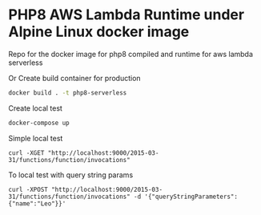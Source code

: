 # PHP8 AWS Lambda Runtime under Alpine Linux docker image
Repo for the docker image for php8 compiled and runtime for aws lambda serverless

Or Create build container for production
```bash
docker build . -t php8-serverless
```

Create local test
```bash
docker-compose up
```

Simple local test
```
curl -XGET "http://localhost:9000/2015-03-31/functions/function/invocations"
```

To local test with query string params
```
curl -XPOST "http://localhost:9000/2015-03-31/functions/function/invocations" -d '{"queryStringParameters": {"name":"Leo"}}'
```